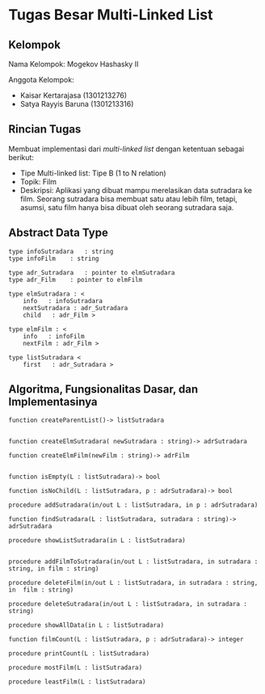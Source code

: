 # Tugas Besar Multi-Linked List

## Kelompok
Nama Kelompok: Mogekov Hashasky II

Anggota Kelompok:
- Kaisar Kertarajasa (1301213276)
- Satya Rayyis Baruna (1301213316)

## Rincian Tugas
Membuat implementasi dari _multi-linked list_ dengan ketentuan sebagai berikut:
- Tipe Multi-linked list: Tipe B (1 to N relation)
- Topik: Film
- Deskripsi: Aplikasi yang dibuat mampu merelasikan data sutradara ke film. Seorang sutradara bisa membuat satu atau lebih film, tetapi, asumsi, satu film hanya bisa dibuat oleh seorang sutradara saja.

## Abstract Data Type
```
type infoSutradara   : string
type infoFilm    : string

type adr_Sutradara   : pointer to elmSutradara
type adr_Film    : pointer to elmFilm

type elmSutradara : <
    info   : infoSutradara
    nextSutradara : adr_Sutradara
    child   : adr_Film >

type elmFilm : <
    info   : infoFilm
    nextFilm : adr_Film >
 
type listSutradara <
    first   : adr_Sutradara >
 ```

## Algoritma, Fungsionalitas Dasar, dan Implementasinya
```
function createParentList()-> listSutradara


function createElmSutradara( newSutradara : string)-> adrSutradara

function createElmFilm(newFilm : string)-> adrFilm
 

function isEmpty(L : listSutradara)-> bool

function isNoChild(L : listSutradara, p : adrSutradara)-> bool

procedure addSutradara(in/out L : listSutradara, in p : adrSutradara)

function findSutradara(L : listSutradara, sutradara : string)-> adrSutradara

procedure showListSutradara(in L : listSutradara)

  
procedure addFilmToSutradara(in/out L : listSutradara, in sutradara : string, in film : string)

procedure deleteFilm(in/out L : listSutradara, in sutradara : string, in  film : string)

procedure deleteSutradara(in/out L : listSutradara, in sutradara : string)

procedure showAllData(in L : listSutradara)

function filmCount(L : listSutradara, p : adrSutradara)-> integer

procedure printCount(L : listSutradara)

procedure mostFilm(L : listSutradara)

procedure leastFilm(L : listSutradara)
```
